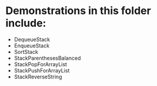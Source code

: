 # Demonstrations in this folder include:

* DequeueStack
* EnqueueStack
* SortStack
* StackParenthesesBalanced
* StackPopForArrayList
* StackPushForArrayList
* StackReverseString
